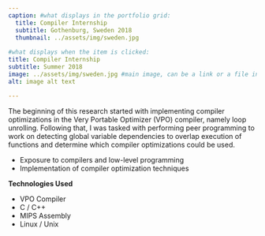 ```yaml
---
caption: #what displays in the portfolio grid:
  title: Compiler Internship
  subtitle: Gothenburg, Sweden 2018
  thumbnail: ../assets/img/sweden.jpg
  
#what displays when the item is clicked:
title: Compiler Internship
subtitle: Summer 2018
image: ../assets/img/sweden.jpg #main image, can be a link or a file in assets/img/portfolio
alt: image alt text

---
```

The beginning of this research started with implementing compiler optimizations in the Very Portable Optimizer (VPO) compiler, namely loop unrolling. Following that, I was tasked with performing peer programming to work on detecting global variable dependencies to overlap execution of functions and determine which compiler optimizations could be used.

  - Exposure to compilers and low-level programming
  - Implementation of compiler optimization techniques

**Technologies Used**

  - VPO Compiler
  - C / C++
  - MIPS Assembly
  - Linux / Unix
